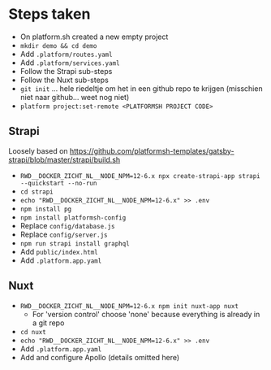 # Steps taken

- On platform.sh created a new empty project
- `mkdir demo && cd demo`
- Add `.platform/routes.yaml`
- Add `.platform/services.yaml`
- Follow the Strapi sub-steps
- Follow the Nuxt sub-steps
- `git init` ... hele riedeltje om het in een github repo te krijgen (misschien niet naar github... weet nog niet)
- `platform project:set-remote <PLATFORMSH PROJECT CODE>`


## Strapi

Loosely based on https://github.com/platformsh-templates/gatsby-strapi/blob/master/strapi/build.sh

- `RWD__DOCKER_ZICHT_NL__NODE_NPM=12-6.x npx create-strapi-app strapi --quickstart --no-run`
- `cd strapi`
- `echo "RWD__DOCKER_ZICHT_NL__NODE_NPM=12-6.x" >> .env`
- `npm install pg`
- `npm install platformsh-config`
- Replace `config/database.js`
- Replace `config/server.js`
- `npm run strapi install graphql`
- Add `public/index.html`
- Add `.platform.app.yaml`

## Nuxt

- `RWD__DOCKER_ZICHT_NL__NODE_NPM=12-6.x npm init nuxt-app nuxt`
    - For 'version control' choose 'none' because everything is already in a git repo
- `cd nuxt`
- `echo "RWD__DOCKER_ZICHT_NL__NODE_NPM=12-6.x" >> .env`
- Add `.platform.app.yaml`
- Add and configure Apollo (details omitted here)
